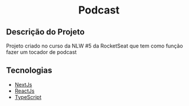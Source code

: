 <h1 align="center">Podcast</h1>

## Descrição do Projeto
Projeto criado no curso da NLW #5 da RocketSeat que tem como função fazer um tocador de podcast

## Tecnologias
* <a href="https://nextjs.org/" target="_blank">NextJs</a>
* <a href="https://reactjs.org/" target="_blank">ReactJs</a>
* <a href="https://www.typescriptlang.org/" target="_blank">TypeScript</a>
